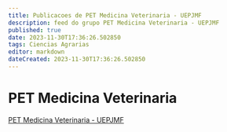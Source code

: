 ```yaml
---
title: Publicacoes de PET Medicina Veterinaria - UEPJMF
description: feed do grupo PET Medicina Veterinaria - UEPJMF
published: true
date: 2023-11-30T17:36:26.502850
tags: Ciencias Agrarias
editor: markdown
dateCreated: 2023-11-30T17:36:26.502850
---
```


# PET Medicina Veterinaria
[PET Medicina Veterinaria - UEPJMF](/grupo/141PETMedicinaVeterinariaUEPJMF.md)